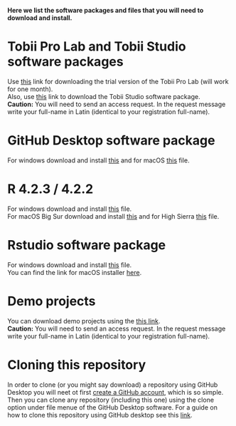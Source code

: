 **Here we list the software packages and files that you will need to download and install.**
# Tobii Pro Lab and Tobii Studio software packages
Use [this](https://drive.google.com/file/d/1mJHSgWrOfuOUtn7IRFSn7o8hcbS0jLz4/view?usp=sharing) link for downloading the trial version of the Tobii Pro Lab (will work for one month).<br/>
Also, use [this](https://drive.google.com/file/d/1uGyZdCEd503LD0BKrSI670DT3yryXuVC/view?usp=sharing) link to download the Tobii Studio software package. <br/>
**Caution:** You will need to send an access request. In the request message write your full-name in Latin (identical to your registration full-name). <br/>

# GitHub Desktop software package
For windows download and install [this](https://central.github.com/deployments/desktop/desktop/latest/win32) and for macOS [this](https://central.github.com/deployments/desktop/desktop/latest/darwin) file.

# R 4.2.3 / 4.2.2
For windows download and install [this](https://cran.r-project.org/bin/windows/base/old/4.2.3/R-4.2.3-win.exe) file.<br>
For macOS Big Sur download and install [this](https://cran.rstudio.com/bin/macosx/big-sur-arm64/base/R-4.2.2-arm64.pkg) and for High Sierra [this](https://cran.rstudio.com/bin/macosx/base/R-4.2.2.pkg) file.

# Rstudio software package 
For windows download and install [this](https://download1.rstudio.org/electron/windows/RStudio-2022.12.0-353.exe) file.<br>
You can find the link for macOS installer [here](https://posit.co/download/rstudio-desktop/). 

# Demo projects
You can download demo projects using the [this link](https://drive.google.com/drive/folders/1Xkv60ouUshc9Wv50oEPDQ1L320UB9PmY?usp=share_link). <br>
**Caution:** You will need to send an access request. In the request message write your full-name in Latin (identical to your registration full-name).

# Cloning this repository
In order to clone (or you might say download) a repository using GitHub Desktop you will neet ot first [create a GitHub account](https://github.com/signup?ref_cta=Sign+up&ref_loc=header+logged+out&ref_page=%2F&source=header-home), which is so simple. Then you can clone any repository (including this one) using the clone option under file menue of the GitHub Desktop software.  For a guide on how to clone this repository using GitHub desktop see this [link](https://docs.github.com/en/desktop/contributing-and-collaborating-using-github-desktop/adding-and-cloning-repositories/cloning-and-forking-repositories-from-github-desktop).
